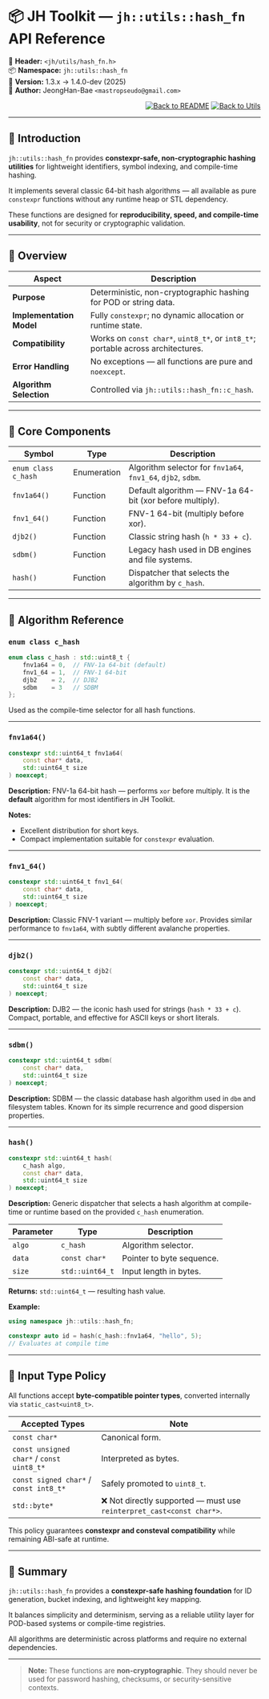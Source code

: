 # 📦 **JH Toolkit — `jh::utils::hash_fn` API Reference**

📁 **Header:** `<jh/utils/hash_fn.h>`  
📦 **Namespace:** `jh::utils::hash_fn`  
📅 **Version:** 1.3.x → 1.4.0-dev (2025)  
👤 **Author:** JeongHan-Bae `<mastropseudo@gmail.com>`

<div align="right">

[![Back to README](https://img.shields.io/badge/%20Back%20to%20README-blue?style=flat-square)](../../README.md)
[![Back to Utils](https://img.shields.io/badge/%20Back%20to%20Utils-green?style=flat-square)](overview.md)

</div>

---

## 🧭 Introduction

`jh::utils::hash_fn` provides **constexpr-safe, non-cryptographic hashing utilities**
for lightweight identifiers, symbol indexing, and compile-time hashing.  

It implements several classic 64-bit hash algorithms
— all available as pure `constexpr` functions without any runtime heap or STL dependency.  

These functions are designed for **reproducibility, speed, and compile-time usability**,
not for security or cryptographic validation.  

---

## 🔹 Overview

| Aspect                   | Description                                                                      |
|--------------------------|----------------------------------------------------------------------------------|
| **Purpose**              | Deterministic, non-cryptographic hashing for POD or string data.                 |
| **Implementation Model** | Fully `constexpr`; no dynamic allocation or runtime state.                       |
| **Compatibility**        | Works on `const char*`, `uint8_t*`, or `int8_t*`; portable across architectures. |
| **Error Handling**       | No exceptions — all functions are pure and `noexcept`.                           |
| **Algorithm Selection**  | Controlled via `jh::utils::hash_fn::c_hash`.                                     |

---

## 🔹 Core Components

| Symbol              | Type        | Description                                                  |
|---------------------|-------------|--------------------------------------------------------------|
| `enum class c_hash` | Enumeration | Algorithm selector for `fnv1a64`, `fnv1_64`, `djb2`, `sdbm`. |
| `fnv1a64()`         | Function    | Default algorithm — FNV-1a 64-bit (xor before multiply).     |
| `fnv1_64()`         | Function    | FNV-1 64-bit (multiply before xor).                          |
| `djb2()`            | Function    | Classic string hash (`h * 33 + c`).                          |
| `sdbm()`            | Function    | Legacy hash used in DB engines and file systems.             |
| `hash()`            | Function    | Dispatcher that selects the algorithm by `c_hash`.           |

---

## 🔹 Algorithm Reference

### `enum class c_hash`

```cpp
enum class c_hash : std::uint8_t {
    fnv1a64 = 0,  // FNV-1a 64-bit (default)
    fnv1_64 = 1,  // FNV-1 64-bit
    djb2    = 2,  // DJB2
    sdbm    = 3   // SDBM
};
```

Used as the compile-time selector for all hash functions.

---

### `fnv1a64()`

```cpp
constexpr std::uint64_t fnv1a64(
    const char* data,
    std::uint64_t size
) noexcept;
```

**Description:**
FNV-1a 64-bit hash — performs `xor` before multiply.
It is the **default** algorithm for most identifiers in JH Toolkit.

**Notes:**

* Excellent distribution for short keys.
* Compact implementation suitable for `constexpr` evaluation.

---

### `fnv1_64()`

```cpp
constexpr std::uint64_t fnv1_64(
    const char* data,
    std::uint64_t size
) noexcept;
```

**Description:**
Classic FNV-1 variant — multiply before `xor`.
Provides similar performance to `fnv1a64`, with subtly different avalanche properties.

---

### `djb2()`

```cpp
constexpr std::uint64_t djb2(
    const char* data,
    std::uint64_t size
) noexcept;
```

**Description:**
DJB2 — the iconic hash used for strings (`hash * 33 + c`).
Compact, portable, and effective for ASCII keys or short literals.

---

### `sdbm()`

```cpp
constexpr std::uint64_t sdbm(
    const char* data,
    std::uint64_t size
) noexcept;
```

**Description:**
SDBM — the classic database hash algorithm used in `dbm` and filesystem tables.
Known for its simple recurrence and good dispersion properties.

---

### `hash()`

```cpp
constexpr std::uint64_t hash(
    c_hash algo,
    const char* data,
    std::uint64_t size
) noexcept;
```

**Description:**
Generic dispatcher that selects a hash algorithm at compile-time or runtime
based on the provided `c_hash` enumeration.

| Parameter | Type            | Description               |
|-----------|-----------------|---------------------------|
| `algo`    | `c_hash`        | Algorithm selector.       |
| `data`    | `const char*`   | Pointer to byte sequence. |
| `size`    | `std::uint64_t` | Input length in bytes.    |

**Returns:**
`std::uint64_t` — resulting hash value.

**Example:**

```cpp
using namespace jh::utils::hash_fn;

constexpr auto id = hash(c_hash::fnv1a64, "hello", 5);
// Evaluates at compile time
```

---

## 🔹 Input Type Policy

All functions accept **byte-compatible pointer types**,
converted internally via `static_cast<uint8_t>`.

| Accepted Types                            | Note                                                                 |
|-------------------------------------------|----------------------------------------------------------------------|
| `const char*`                             | Canonical form.                                                      |
| `const unsigned char*` / `const uint8_t*` | Interpreted as bytes.                                                |
| `const signed char*` / `const int8_t*`    | Safely promoted to `uint8_t`.                                        |
| `std::byte*`                              | ❌ Not directly supported — must use `reinterpret_cast<const char*>`. |

This policy guarantees **constexpr and consteval compatibility**
while remaining ABI-safe at runtime.

---

## 🧩 Summary

`jh::utils::hash_fn` provides a **constexpr-safe hashing foundation**
for ID generation, bucket indexing, and lightweight key mapping.

It balances simplicity and determinism,
serving as a reliable utility layer for POD-based systems or compile-time registries.

All algorithms are deterministic across platforms and require no external dependencies.

---

> **Note:**
> These functions are **non-cryptographic**.
> They should never be used for password hashing, checksums, or security-sensitive contexts.
